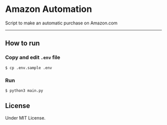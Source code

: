 # Amazon Automation

Script to make an automatic purchase on Amazon.com

---

## How to run

### Copy and edit `.env` file

```
$ cp .env.sample .env
```

### Run

```
$ python3 main.py
```

## License

Under MIT License.
